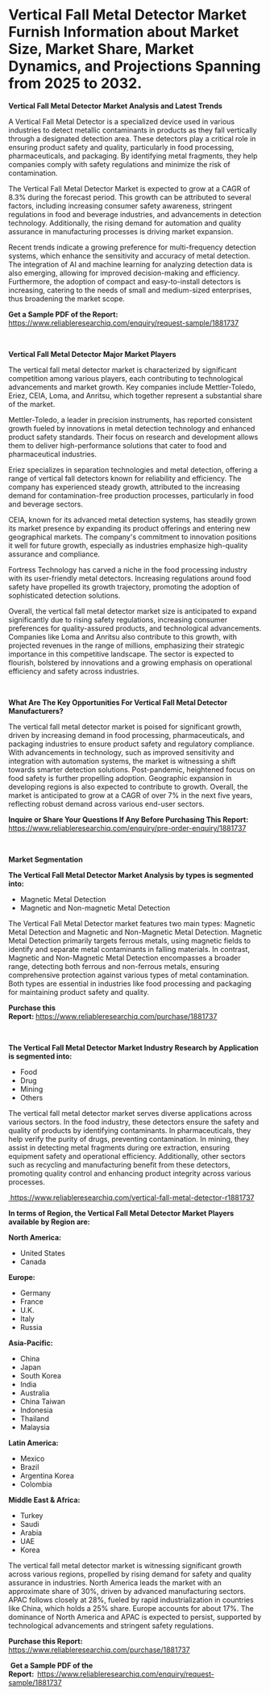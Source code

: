 <p><h1>Vertical Fall Metal Detector Market Furnish Information about Market Size, Market Share, Market Dynamics, and Projections Spanning from 2025 to 2032.</h1></p><p><strong>Vertical Fall Metal Detector Market Analysis and Latest Trends</strong></p>
<p><p>A Vertical Fall Metal Detector is a specialized device used in various industries to detect metallic contaminants in products as they fall vertically through a designated detection area. These detectors play a critical role in ensuring product safety and quality, particularly in food processing, pharmaceuticals, and packaging. By identifying metal fragments, they help companies comply with safety regulations and minimize the risk of contamination.</p><p>The Vertical Fall Metal Detector Market is expected to grow at a CAGR of 8.3% during the forecast period. This growth can be attributed to several factors, including increasing consumer safety awareness, stringent regulations in food and beverage industries, and advancements in detection technology. Additionally, the rising demand for automation and quality assurance in manufacturing processes is driving market expansion.</p><p>Recent trends indicate a growing preference for multi-frequency detection systems, which enhance the sensitivity and accuracy of metal detection. The integration of AI and machine learning for analyzing detection data is also emerging, allowing for improved decision-making and efficiency. Furthermore, the adoption of compact and easy-to-install detectors is increasing, catering to the needs of small and medium-sized enterprises, thus broadening the market scope.</p></p>
<p><strong>Get a Sample PDF of the Report:&nbsp;</strong> <a href="https://www.reliableresearchiq.com/enquiry/request-sample/1881737?utm_campaign=1159&utm_medium=2&utm_source=Github&utm_content=ia&utm_term=12042025&utm_id=vertical-fall-metal-detector">https://www.reliableresearchiq.com/enquiry/request-sample/1881737</a></p>
<p>&nbsp;</p>
<p><strong>Vertical Fall Metal Detector Major Market Players</strong></p>
<p><p>The vertical fall metal detector market is characterized by significant competition among various players, each contributing to technological advancements and market growth. Key companies include Mettler-Toledo, Eriez, CEIA, Loma, and Anritsu, which together represent a substantial share of the market.</p><p>Mettler-Toledo, a leader in precision instruments, has reported consistent growth fueled by innovations in metal detection technology and enhanced product safety standards. Their focus on research and development allows them to deliver high-performance solutions that cater to food and pharmaceutical industries.</p><p>Eriez specializes in separation technologies and metal detection, offering a range of vertical fall detectors known for reliability and efficiency. The company has experienced steady growth, attributed to the increasing demand for contamination-free production processes, particularly in food and beverage sectors.</p><p>CEIA, known for its advanced metal detection systems, has steadily grown its market presence by expanding its product offerings and entering new geographical markets. The company's commitment to innovation positions it well for future growth, especially as industries emphasize high-quality assurance and compliance.</p><p>Fortress Technology has carved a niche in the food processing industry with its user-friendly metal detectors. Increasing regulations around food safety have propelled its growth trajectory, promoting the adoption of sophisticated detection solutions.</p><p>Overall, the vertical fall metal detector market size is anticipated to expand significantly due to rising safety regulations, increasing consumer preferences for quality-assured products, and technological advancements. Companies like Loma and Anritsu also contribute to this growth, with projected revenues in the range of millions, emphasizing their strategic importance in this competitive landscape. The sector is expected to flourish, bolstered by innovations and a growing emphasis on operational efficiency and safety across industries.</p></p>
<p>&nbsp;</p>
<p><strong>What Are The Key Opportunities For Vertical Fall Metal Detector Manufacturers?</strong></p>
<p><p>The vertical fall metal detector market is poised for significant growth, driven by increasing demand in food processing, pharmaceuticals, and packaging industries to ensure product safety and regulatory compliance. With advancements in technology, such as improved sensitivity and integration with automation systems, the market is witnessing a shift towards smarter detection solutions. Post-pandemic, heightened focus on food safety is further propelling adoption. Geographic expansion in developing regions is also expected to contribute to growth. Overall, the market is anticipated to grow at a CAGR of over 7% in the next five years, reflecting robust demand across various end-user sectors.</p></p>
<p><strong>Inquire or Share Your Questions If Any Before Purchasing This Report:</strong> <a href="https://www.reliableresearchiq.com/enquiry/pre-order-enquiry/1881737?utm_campaign=1159&utm_medium=2&utm_source=Github&utm_content=ia&utm_term=12042025&utm_id=vertical-fall-metal-detector">https://www.reliableresearchiq.com/enquiry/pre-order-enquiry/1881737</a></p>
<p>&nbsp;</p>
<p><strong>Market Segmentation</strong></p>
<p><strong>The Vertical Fall Metal Detector Market Analysis by types is segmented into:</strong></p>
<p><ul><li>Magnetic Metal Detection</li><li>Magnetic and Non-magnetic Metal Detection</li></ul></p>
<p><p>The Vertical Fall Metal Detector market features two main types: Magnetic Metal Detection and Magnetic and Non-Magnetic Metal Detection. Magnetic Metal Detection primarily targets ferrous metals, using magnetic fields to identify and separate metal contaminants in falling materials. In contrast, Magnetic and Non-Magnetic Metal Detection encompasses a broader range, detecting both ferrous and non-ferrous metals, ensuring comprehensive protection against various types of metal contamination. Both types are essential in industries like food processing and packaging for maintaining product safety and quality.</p></p>
<p><strong>Purchase this Report:&nbsp;</strong><a href="https://www.reliableresearchiq.com/purchase/1881737?utm_campaign=1159&utm_medium=2&utm_source=Github&utm_content=ia&utm_term=12042025&utm_id=vertical-fall-metal-detector">https://www.reliableresearchiq.com/purchase/1881737</a></p>
<p>&nbsp;</p>
<p><strong>The Vertical Fall Metal Detector Market Industry Research by Application is segmented into:</strong></p>
<p><ul><li>Food</li><li>Drug</li><li>Mining</li><li>Others</li></ul></p>
<p><p>The vertical fall metal detector market serves diverse applications across various sectors. In the food industry, these detectors ensure the safety and quality of products by identifying contaminants. In pharmaceuticals, they help verify the purity of drugs, preventing contamination. In mining, they assist in detecting metal fragments during ore extraction, ensuring equipment safety and operational efficiency. Additionally, other sectors such as recycling and manufacturing benefit from these detectors, promoting quality control and enhancing product integrity across various processes.</p></p>
<p><a href="https://www.reliableresearchiq.com/vertical-fall-metal-detector-r1881737?utm_campaign=1159&utm_medium=2&utm_source=Github&utm_content=ia&utm_term=12042025&utm_id=vertical-fall-metal-detector">&nbsp;https://www.reliableresearchiq.com/vertical-fall-metal-detector-r1881737</a></p>
<p><strong>In terms of Region, the Vertical Fall Metal Detector Market Players available by Region are:</strong></p>
<p>
    <p> <strong> North America: </strong>
        <ul>
            <li>United States</li>
            <li>Canada</li>
        </ul>
        </p> 
    <p> <strong> Europe: </strong>
        <ul>
            <li>Germany</li>
            <li>France</li>
            <li>U.K.</li>
            <li>Italy</li>
            <li>Russia</li>
        </ul>
        </p> 
    <p> <strong> Asia-Pacific: </strong>
        <ul>
            <li>China</li>
            <li>Japan</li>
            <li>South Korea</li>
            <li>India</li>
            <li>Australia</li>
            <li>China Taiwan</li>
            <li>Indonesia</li>
            <li>Thailand</li>
            <li>Malaysia</li>
        </ul>
        </p> 
    <p> <strong> Latin America: </strong>
        <ul>
            <li>Mexico</li>
            <li>Brazil</li>
            <li>Argentina Korea</li>
            <li>Colombia</li>
        </ul>
        </p> 
    <p> <strong> Middle East & Africa: </strong>
        <ul>
            <li>Turkey</li>
            <li>Saudi</li>
            <li>Arabia</li>
            <li>UAE</li>
            <li>Korea</li>
        </ul>
    </p>
    </p>
<p><p>The vertical fall metal detector market is witnessing significant growth across various regions, propelled by rising demand for safety and quality assurance in industries. North America leads the market with an approximate share of 30%, driven by advanced manufacturing sectors. APAC follows closely at 28%, fueled by rapid industrialization in countries like China, which holds a 25% share. Europe accounts for about 17%. The dominance of North America and APAC is expected to persist, supported by technological advancements and stringent safety regulations.</p></p>
<p><strong>Purchase this Report: </strong><a href="https://www.reliableresearchiq.com/purchase/1881737?utm_campaign=1159&utm_medium=2&utm_source=Github&utm_content=ia&utm_term=12042025&utm_id=vertical-fall-metal-detector">https://www.reliableresearchiq.com/purchase/1881737</a></p>
<p>&nbsp;<strong>Get a Sample PDF of the Report:&nbsp;&nbsp;</strong><a href="https://www.reliableresearchiq.com/enquiry/request-sample/1881737?utm_campaign=1159&utm_medium=2&utm_source=Github&utm_content=ia&utm_term=12042025&utm_id=vertical-fall-metal-detector">https://www.reliableresearchiq.com/enquiry/request-sample/1881737</a></p>
<p><strong></strong></p>
<p><p></p><p></p><p></p></p>